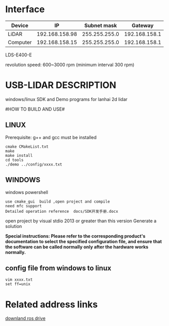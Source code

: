 # Interface
| Device | IP | Subnet mask | Gateway |
| --- | --- | --- | --- |
| LiDAR | 192.168.158.98 | 255.255.255.0 | 192.168.158.1 |
| Computer | 192.168.158.15 | 255.255.255.0 | 192.168.158.1 |

LDS-E400-E

revolution speed: 600~3000 rpm (minimum interval 300 rpm)

# USB-LIDAR DESCRIPTION
windows/linux SDK and Demo programs for lanhai 2d lidar

#HOW TO BUILD AND USE#

## LINUX
Prerequisite: g++ and gcc must be installed

	cmake CMakeList.txt
	make
	make install
	cd tools
	./demo ../config/xxxx.txt  

## WINDOWS ##
windows powershell

    use cmake_gui  build ,open project and compile
    need mfc support
	Detailed operation reference  docs/SDK开发手册.docx
open project by  visual stdio 2013  or greater than this version 
Generate a solution

**Special instructions: Please refer to the corresponding product's documentation to select the specified configuration file, and ensure that the software can be called normally only after the hardware works normally.**

## config file from windows to linux ##
	vim xxxx.txt
	set ff=unix

#  Related address links #

[downland ros drive](https://github.com/BlueSeaLidar/sdk2)




